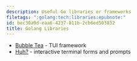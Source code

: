 ```yaml
---
description: Useful Go libraries or frameworks
filetags: ":golang:tech:libraries:epubnote:"
id: bec30a9d-eaa6-4237-811b-2cb6ed503832
title: Golang Libraries
---
```


- [Bubble Tea](https://github.com/charmbracelet/bubbletea) - TUI
  framework
- [Huh?](https://github.com/charmbracelet/huh) - interactive terminal
  forms and prompts
